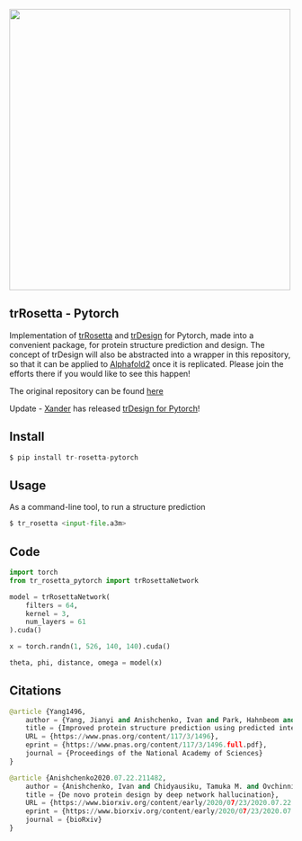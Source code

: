 <img src="./trdesign.png" width="500px"></img>

## trRosetta - Pytorch

Implementation of <a href="https://www.pnas.org/content/117/3/1496">trRosetta</a> and <a href="https://www.biorxiv.org/content/10.1101/2020.07.22.211482v1">trDesign</a> for Pytorch, made into a convenient package, for protein structure prediction and design. The concept of trDesign will also be abstracted into a wrapper in this repository, so that it can be applied to <a href="https://github.com/lucidrains/alphafold2">Alphafold2</a> once it is replicated. Please join the efforts there if you would like to see this happen!

The original repository can be found <a href="https://github.com/gjoni/trRosetta">here</a>

Update - <a href="https://github.com/aixander">Xander</a> has released <a href="https://github.com/Learn-Ventures/trdesign-pytorch">trDesign for Pytorch</a>!

## Install

```py
$ pip install tr-rosetta-pytorch
```

## Usage

As a command-line tool, to run a structure prediction

```py
$ tr_rosetta <input-file.a3m>
```

## Code

```py
import torch
from tr_rosetta_pytorch import trRosettaNetwork

model = trRosettaNetwork(
    filters = 64,
    kernel = 3,
    num_layers = 61
).cuda()

x = torch.randn(1, 526, 140, 140).cuda()

theta, phi, distance, omega = model(x)
```

## Citations

```py
@article {Yang1496,
    author = {Yang, Jianyi and Anishchenko, Ivan and Park, Hahnbeom and Peng, Zhenling and Ovchinnikov, Sergey and Baker, David},
    title = {Improved protein structure prediction using predicted interresidue orientations},
    URL = {https://www.pnas.org/content/117/3/1496},
    eprint = {https://www.pnas.org/content/117/3/1496.full.pdf},
    journal = {Proceedings of the National Academy of Sciences}
}
```

```py
@article {Anishchenko2020.07.22.211482,
    author = {Anishchenko, Ivan and Chidyausiku, Tamuka M. and Ovchinnikov, Sergey and Pellock, Samuel J. and Baker, David},
    title = {De novo protein design by deep network hallucination},
    URL = {https://www.biorxiv.org/content/early/2020/07/23/2020.07.22.211482},
    eprint = {https://www.biorxiv.org/content/early/2020/07/23/2020.07.22.211482.full.pdf},
    journal = {bioRxiv}
}
```
